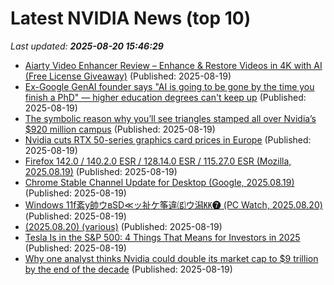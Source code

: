 # Latest NVIDIA News (top 10)
_Last updated: **2025-08-20 15:46:29**_

- [Aiarty Video Enhancer Review – Enhance & Restore Videos in 4K with AI (Free License Giveaway)](https://www.slrlounge.com/aiarty-video-enhancer-review-enhance-restore-videos-in-4k-with-ai-free-license-giveaway/) (Published: 2025-08-19)
- [Ex-Google GenAI founder says "AI is going to be gone by the time you finish a PhD" — higher education degrees can't keep up](https://www.windowscentral.com/artificial-intelligence/ex-google-genai-founder-ai-gone-by-the-time-you-finish-phd) (Published: 2025-08-19)
- [The symbolic reason why you’ll see triangles stamped all over Nvidia’s $920 million campus](https://fortune.com/2025/08/19/nvidia-hq-triangles-symbolism-history-graphics/) (Published: 2025-08-19)
- [Nvidia cuts RTX 50-series graphics card prices in Europe](https://www.pcworld.com/article/2882241/nvidia-cuts-rtx-50-series-graphics-card-prices-in-europe.html) (Published: 2025-08-19)
- [Firefox 142.0 / 140.2.0 ESR / 128.14.0 ESR / 115.27.0 ESR (Mozilla, 2025.08.19)](http://www.st.ryukoku.ac.jp/~kjm/security/memo/2025/08.html#20250820_firefox) (Published: 2025-08-19)
- [Chrome Stable Channel Update for Desktop (Google, 2025.08.19)](http://www.st.ryukoku.ac.jp/~kjm/security/memo/2025/08.html#20250820_chrome) (Published: 2025-08-19)
- [Windows 11f紊у帥ウвSD≪ッ祉ケ筝違⒢ウ潟㏍❼ (PC Watch, 2025.08.20)](http://www.st.ryukoku.ac.jp/~kjm/security/memo/2025/08.html#20250820_win11) (Published: 2025-08-19)
- [(2025.08.20) (various)](http://www.st.ryukoku.ac.jp/~kjm/security/memo/2025/08.html#20250820_various) (Published: 2025-08-19)
- [Tesla Is in the S&P 500: 4 Things That Means for Investors in 2025](https://finance.yahoo.com/news/tesla-p-500-4-things-145806640.html) (Published: 2025-08-19)
- [Why one analyst thinks Nvidia could double its market cap to $9 trillion by the end of the decade](https://www.businessinsider.com/nvidia-stock-prediction-nvda-valuation-9-trillion-ai-infrastructure-demand-2025-8) (Published: 2025-08-19)
